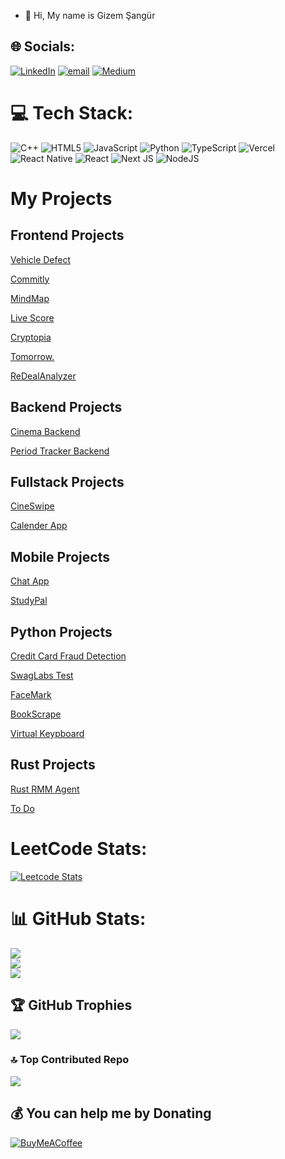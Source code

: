 - 👋 Hi, My name is Gizem Şangür
## 🌐 Socials:
[![LinkedIn](https://img.shields.io/badge/LinkedIn-%230077B5.svg?logo=linkedin&logoColor=white)](https://linkedin.com/in/gizem-sangur) [![email](https://img.shields.io/badge/Email-D14836?logo=gmail&logoColor=white)](mailto:gizem2002sangur@gmail.com) 
[![Medium](https://img.shields.io/badge/Medium-12100E?style=for-the-badge&logo=medium&logoColor=white)](https://medium.com/@gizemsangur)

# 💻 Tech Stack:
![C++](https://img.shields.io/badge/c++-%2300599C.svg?style=for-the-badge&logo=c%2B%2B&logoColor=white) ![HTML5](https://img.shields.io/badge/html5-%23E34F26.svg?style=for-the-badge&logo=html5&logoColor=white) ![JavaScript](https://img.shields.io/badge/javascript-%23323330.svg?style=for-the-badge&logo=javascript&logoColor=%23F7DF1E) ![Python](https://img.shields.io/badge/python-3670A0?style=for-the-badge&logo=python&logoColor=ffdd54) ![TypeScript](https://img.shields.io/badge/typescript-%23007ACC.svg?style=for-the-badge&logo=typescript&logoColor=white) ![Vercel](https://img.shields.io/badge/vercel-%23000000.svg?style=for-the-badge&logo=vercel&logoColor=white) ![React Native](https://img.shields.io/badge/react_native-%2320232a.svg?style=for-the-badge&logo=react&logoColor=%2361DAFB) ![React](https://img.shields.io/badge/react-%2320232a.svg?style=for-the-badge&logo=react&logoColor=%2361DAFB) ![Next JS](https://img.shields.io/badge/Next-black?style=for-the-badge&logo=next.js&logoColor=white) ![NodeJS](https://img.shields.io/badge/node.js-6DA55F?style=for-the-badge&logo=node.js&logoColor=white)

# My Projects

## Frontend Projects
[Vehicle Defect](https://github.com/gizemsangur1/Toyota-Project)

[Commitly](https://github.com/gizemsangur1/Commitly)

[MindMap](https://github.com/gizemsangur1/MindMap)

[Live Score](https://github.com/gizemsangur1/Live-score)

[Cryptopia](https://github.com/gizemsangur1/Cryptopia)

[Tomorrow.](https://github.com/gizemsangur1/Tomorrow.)

[ReDealAnalyzer](https://github.com/gizemsangur1/RedealAnalyzer)

## Backend Projects
[Cinema Backend](https://github.com/gizemsangur1/cinema_backend)

[Period Tracker Backend](https://github.com/gizemsangur1/PeriodTracker_Backend)

## Fullstack Projects
[CineSwipe](https://github.com/gizemsangur1/Cine_Swipe)

[Calender App](https://github.com/gizemsangur1/CalendarApp)

## Mobile Projects
[Chat App](https://github.com/gizemsangur1/ChatApp)

[StudyPal](https://github.com/gizemsangur1/StudyPal)

## Python Projects
[Credit Card Fraud Detection](https://github.com/gizemsangur1/credit-card-fraud-detection)

[SwagLabs Test](https://github.com/gizemsangur1/SwagLabs)

[FaceMark](https://github.com/gizemsangur1/FACEMARK)

[BookScrape](https://github.com/gizemsangur1/bookscrape)

[Virtual Keypboard](https://github.com/gizemsangur1/VirtualKeyboard)


## Rust Projects
[Rust RMM Agent](https://github.com/gizemsangur1/rust_rmm_agent)

[To Do](https://github.com/gizemsangur1/RustToDo)



# LeetCode Stats:
[![Leetcode Stats](https://leetcard.jacoblin.cool/gizemsangur)](https://leetcode.com/gizemsangur)

# 📊 GitHub Stats:
![](https://github-readme-stats.vercel.app/api?username=gizemsangur1&theme=tokyonight&hide_border=false&include_all_commits=false&count_private=false)<br/>
![](https://nirzak-streak-stats.vercel.app/?user=gizemsangur1&theme=tokyonight&hide_border=false)<br/>
![](https://github-readme-stats.vercel.app/api/top-langs/?username=gizemsangur1&theme=tokyonight&hide_border=false&include_all_commits=false&count_private=false&layout=compact)

## 🏆 GitHub Trophies
![](https://github-profile-trophy.vercel.app/?username=gizemsangur1&theme=tokyonight&no-frame=false&no-bg=true&margin-w=4)

### 🔝 Top Contributed Repo
![](https://github-contributor-stats.vercel.app/api?username=gizemsangur1&limit=5&theme=dark&combine_all_yearly_contributions=true)

  ## 💰 You can help me by Donating
  [![BuyMeACoffee](https://img.shields.io/badge/Buy%20Me%20a%20Coffee-ffdd00?style=for-the-badge&logo=buy-me-a-coffee&logoColor=black)](https://buymeacoffee.com/GizemSangur) 

  
<!-- Proudly created with GPRM ( https://gprm.itsvg.in ) -->






